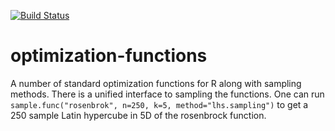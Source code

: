 
[![Build Status](https://travis-ci.org/gabysbrain/R-optim-functions.svg?branch=master)](https://travis-ci.org/gabysbrain/R-optim-functions)

# optimization-functions

A number of standard optimization functions for R along with sampling methods.
There is a unified interface to sampling the functions. One can run
`sample.func("rosenbrok", n=250, k=5, method="lhs.sampling")` to get a 250
sample Latin hypercube in 5D of the rosenbrock function. 

